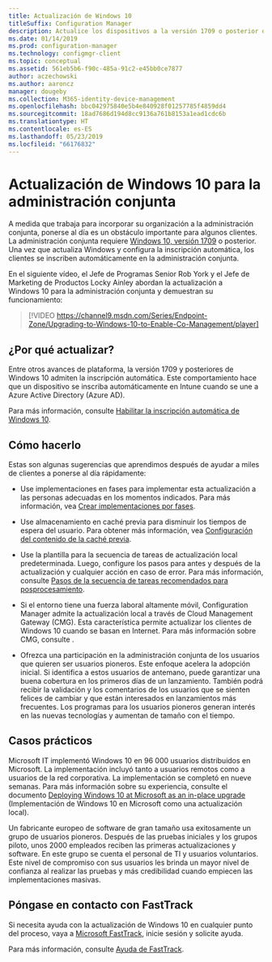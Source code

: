 ```yaml
---
title: Actualización de Windows 10
titleSuffix: Configuration Manager
description: Actualice los dispositivos a la versión 1709 o posterior de Windows 10, un requisito para la administración conjunta
ms.date: 01/14/2019
ms.prod: configuration-manager
ms.technology: configmgr-client
ms.topic: conceptual
ms.assetid: 561eb5b6-f90c-485a-91c2-e45bb0ce7877
author: aczechowski
ms.author: aaroncz
manager: dougeby
ms.collection: M365-identity-device-management
ms.openlocfilehash: bbc042975840e5b4e840928f01257785f4859dd4
ms.sourcegitcommit: 18ad7686d194d8cc9136a761b8153a1ead1cdc6b
ms.translationtype: HT
ms.contentlocale: es-ES
ms.lasthandoff: 05/23/2019
ms.locfileid: "66176832"
---
```

# <a name="upgrade-windows-10-for-co-management"></a>Actualización de Windows 10 para la administración conjunta

A medida que trabaja para incorporar su organización a la administración conjunta, ponerse al día es un obstáculo importante para algunos clientes. La administración conjunta requiere [Windows 10, versión 1709](https://docs.microsoft.com/windows/whats-new/whats-new-windows-10-version-1709) o posterior. Una vez que actualiza Windows y configura la inscripción automática, los clientes se inscriben automáticamente en la administración conjunta.

En el siguiente vídeo, el Jefe de Programas Senior Rob York y el Jefe de Marketing de Productos Locky Ainley abordan la actualización a Windows 10 para la administración conjunta y demuestran su funcionamiento:

> [!VIDEO https://channel9.msdn.com/Series/Endpoint-Zone/Upgrading-to-Windows-10-to-Enable-Co-Management/player]



## <a name="why-upgrade"></a>¿Por qué actualizar?

Entre otros avances de plataforma, la versión 1709 y posteriores de Windows 10 admiten la inscripción automática. Este comportamiento hace que un dispositivo se inscriba automáticamente en Intune cuando se une a Azure Active Directory (Azure AD). 

Para más información, consulte [Habilitar la inscripción automática de Windows 10](https://docs.microsoft.com/intune/windows-enroll#enable-windows-10-automatic-enrollment).


## <a name="how-to-do-it"></a>Cómo hacerlo

Estas son algunas sugerencias que aprendimos después de ayudar a miles de clientes a ponerse al día rápidamente:

- Use implementaciones en fases para implementar esta actualización a las personas adecuadas en los momentos indicados. Para más información, vea [Crear implementaciones por fases](/sccm/osd/deploy-use/create-phased-deployment-for-task-sequence).  

- Use almacenamiento en caché previa para disminuir los tiempos de espera del usuario. Para obtener más información, vea [Configuración del contenido de la caché previa](/sccm/osd/deploy-use/create-a-task-sequence-to-upgrade-an-operating-system#configure-pre-cache-content).  

- Use la plantilla para la secuencia de tareas de actualización local predeterminada. Luego, configure los pasos para antes y después de la actualización y cualquier acción en caso de error. Para más información, consulte [Pasos de la secuencia de tareas recomendados para posprocesamiento](/sccm/osd/deploy-use/create-a-task-sequence-to-upgrade-an-operating-system#recommended-task-sequence-steps-for-post-processing).  

- Si el entorno tiene una fuerza laboral altamente móvil, Configuration Manager admite la actualización local a través de Cloud Management Gateway (CMG). Esta característica permite actualizar los clientes de Windows 10 cuando se basan en Internet. Para más información sobre CMG, consulte [](/sccm/core/clients/manage/cmg/plan-cloud-management-gateway).  

- Ofrezca una participación en la administración conjunta de los usuarios que quieren ser usuarios pioneros. Este enfoque acelera la adopción inicial. Si identifica a estos usuarios de antemano, puede garantizar una buena cobertura en los primeros días de un lanzamiento. También podrá recibir la validación y los comentarios de los usuarios que se sienten felices de cambiar y que están interesados en lanzamientos más frecuentes. Los programas para los usuarios pioneros generan interés en las nuevas tecnologías y aumentan de tamaño con el tiempo.  


## <a name="case-studies"></a>Casos prácticos

Microsoft IT implementó Windows 10 en 96 000 usuarios distribuidos en Microsoft. La implementación incluyó tanto a usuarios remotos como a usuarios de la red corporativa. La implementación se completó en nueve semanas. Para más información sobre su experiencia, consulte el documento [Deploying Windows 10 at Microsoft as an in-place upgrade](https://www.microsoft.com/itshowcase/deploying-windows-10-at-microsoft-as-an-in-place-upgrade) (Implementación de Windows 10 en Microsoft como una actualización local).  

Un fabricante europeo de software de gran tamaño usa exitosamente un grupo de usuarios pioneros. Después de las pruebas iniciales y los grupos piloto, unos 2000 empleados reciben las primeras actualizaciones y software. En este grupo se cuenta el personal de TI y usuarios voluntarios. Este nivel de compromiso con sus usuarios les brinda un mayor nivel de confianza al realizar las pruebas y más credibilidad cuando empiecen las implementaciones masivas.



## <a name="contact-fasttrack"></a>Póngase en contacto con FastTrack

Si necesita ayuda con la actualización de Windows 10 en cualquier punto del proceso, vaya a [Microsoft FastTrack](https://Microsoft.com/FastTrack/), inicie sesión y solicite ayuda. 

Para más información, consulte [Ayuda de FastTrack](/sccm/comanage/quickstart-fasttrack). 

